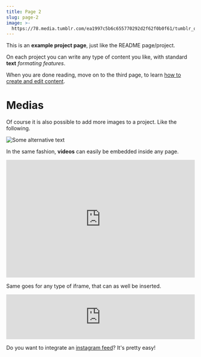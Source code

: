 ```yaml
---
title: Page 2
slug: page-2
image: >-
  https://78.media.tumblr.com/ea1997c5b6c655770292d2f62f0b0f61/tumblr_osxwtt7uZG1twkjb3o1_1280.png
---
```

This is an **example project page**, just like the README page/project.

On each project you can write any type of content you like, with standard **text** _formating features_.

When you are done reading, move on to the third page, to learn [how to create and edit content](create-edit-content).



# Medias

Of course it is also possible to add more images to a project. Like the following.

![Some alternative text](/medias/uploads/tumblr_n5fhl6iy8u1twkjb3o1_1280.jpg)


In the same fashion, **videos** can easily be embedded inside any page.

<iframe width="100%" height="315" src="https://www.youtube.com/embed/C_vy0TY8m98" frameborder="0" allow="autoplay; encrypted-media" allowfullscreen></iframe>


Same goes for any type of iframe, that can as well be inserted.

<iframe width="100%" height="120" src="https://www.mixcloud.com/widget/iframe/?hide_cover=1&feed=%2Fterahertzradiation%2Fbergamote-terahertz-radiation%2F" frameborder="0" ></iframe>

Do you want to integrate an [instagram feed](https://instagram.internet4000.com/)? It's pretty easy!

<i4k-image-feed instagram-access-token="7110945664.db1fb5e.d769baf2fbb4415295e5e537ec8a7e41"></i4k-image-feed><script src="https://cdn.jsdelivr.net/npm/i4k-image-feed" async=""></script>
